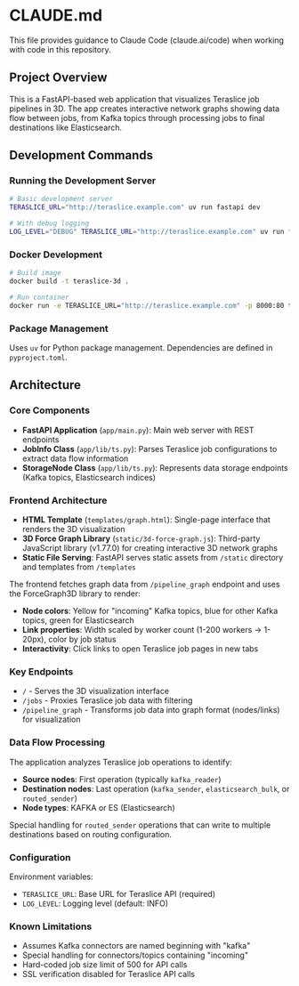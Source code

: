 # CLAUDE.md

This file provides guidance to Claude Code (claude.ai/code) when working with code in this repository.

## Project Overview

This is a FastAPI-based web application that visualizes Teraslice job pipelines in 3D. The app creates interactive network graphs showing data flow between jobs, from Kafka topics through processing jobs to final destinations like Elasticsearch.

## Development Commands

### Running the Development Server

```bash
# Basic development server
TERASLICE_URL="http://teraslice.example.com" uv run fastapi dev

# With debug logging
LOG_LEVEL="DEBUG" TERASLICE_URL="http://teraslice.example.com" uv run fastapi dev
```

### Docker Development

```bash
# Build image
docker build -t teraslice-3d .

# Run container
docker run -e TERASLICE_URL="http://teraslice.example.com" -p 8000:80 teraslice-3d
```

### Package Management

Uses `uv` for Python package management. Dependencies are defined in `pyproject.toml`.

## Architecture

### Core Components

- **FastAPI Application** (`app/main.py`): Main web server with REST endpoints
- **JobInfo Class** (`app/lib/ts.py`): Parses Teraslice job configurations to extract data flow information
- **StorageNode Class** (`app/lib/ts.py`): Represents data storage endpoints (Kafka topics, Elasticsearch indices)

### Frontend Architecture

- **HTML Template** (`templates/graph.html`): Single-page interface that renders the 3D visualization
- **3D Force Graph Library** (`static/3d-force-graph.js`): Third-party JavaScript library (v1.77.0) for creating interactive 3D network graphs
- **Static File Serving**: FastAPI serves static assets from `/static` directory and templates from `/templates`

The frontend fetches graph data from `/pipeline_graph` endpoint and uses the ForceGraph3D library to render:

- **Node colors**: Yellow for "incoming" Kafka topics, blue for other Kafka topics, green for Elasticsearch
- **Link properties**: Width scaled by worker count (1-200 workers → 1-20px), color by job status
- **Interactivity**: Click links to open Teraslice job pages in new tabs

### Key Endpoints

- `/` - Serves the 3D visualization interface
- `/jobs` - Proxies Teraslice job data with filtering
- `/pipeline_graph` - Transforms job data into graph format (nodes/links) for visualization

### Data Flow Processing

The application analyzes Teraslice job operations to identify:

- **Source nodes**: First operation (typically `kafka_reader`)
- **Destination nodes**: Last operation (`kafka_sender`, `elasticsearch_bulk`, or `routed_sender`)
- **Node types**: KAFKA or ES (Elasticsearch)

Special handling for `routed_sender` operations that can write to multiple destinations based on routing configuration.

### Configuration

Environment variables:

- `TERASLICE_URL`: Base URL for Teraslice API (required)
- `LOG_LEVEL`: Logging level (default: INFO)

### Known Limitations

- Assumes Kafka connectors are named beginning with "kafka"
- Special handling for connectors/topics containing "incoming"
- Hard-coded job size limit of 500 for API calls
- SSL verification disabled for Teraslice API calls
